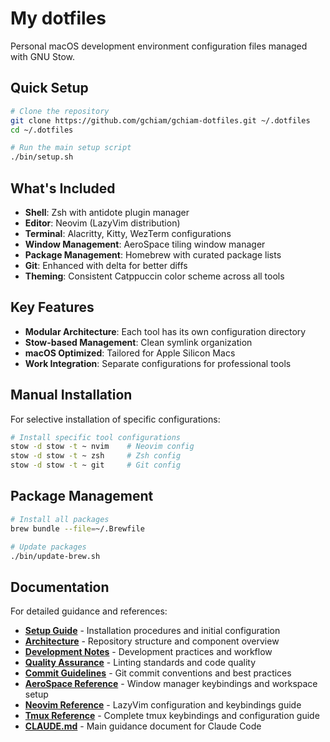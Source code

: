 # My dotfiles

Personal macOS development environment configuration files managed with GNU Stow.

## Quick Setup

```bash
# Clone the repository
git clone https://github.com/gchiam/gchiam-dotfiles.git ~/.dotfiles
cd ~/.dotfiles

# Run the main setup script
./bin/setup.sh
```

## What's Included

- **Shell**: Zsh with antidote plugin manager
- **Editor**: Neovim (LazyVim distribution)
- **Terminal**: Alacritty, Kitty, WezTerm configurations
- **Window Management**: AeroSpace tiling window manager
- **Package Management**: Homebrew with curated package lists
- **Git**: Enhanced with delta for better diffs
- **Theming**: Consistent Catppuccin color scheme across all tools

## Key Features

- **Modular Architecture**: Each tool has its own configuration directory
- **Stow-based Management**: Clean symlink organization
- **macOS Optimized**: Tailored for Apple Silicon Macs
- **Work Integration**: Separate configurations for professional tools

## Manual Installation

For selective installation of specific configurations:

```bash
# Install specific tool configurations
stow -d stow -t ~ nvim    # Neovim config
stow -d stow -t ~ zsh     # Zsh config
stow -d stow -t ~ git     # Git config
```

## Package Management

```bash
# Install all packages
brew bundle --file=~/.Brewfile

# Update packages
./bin/update-brew.sh
```

## Documentation

For detailed guidance and references:

- **[Setup Guide](docs/setup-guide.md)** - Installation procedures and
  initial configuration
- **[Architecture](docs/architecture.md)** - Repository structure and
  component overview
- **[Development Notes](docs/development-notes.md)** - Development practices
  and workflow
- **[Quality Assurance](docs/quality-assurance.md)** - Linting standards
  and code quality
- **[Commit Guidelines](docs/commit-guidelines.md)** - Git commit conventions
  and best practices
- **[AeroSpace Reference](docs/aerospace-reference.md)** - Window manager
  keybindings and workspace setup
- **[Neovim Reference](docs/neovim-reference.md)** - LazyVim configuration
  and keybindings guide
- **[Tmux Reference](docs/tmux-reference.md)** - Complete tmux keybindings
  and configuration guide
- **[CLAUDE.md](./CLAUDE.md)** - Main guidance document for Claude Code
